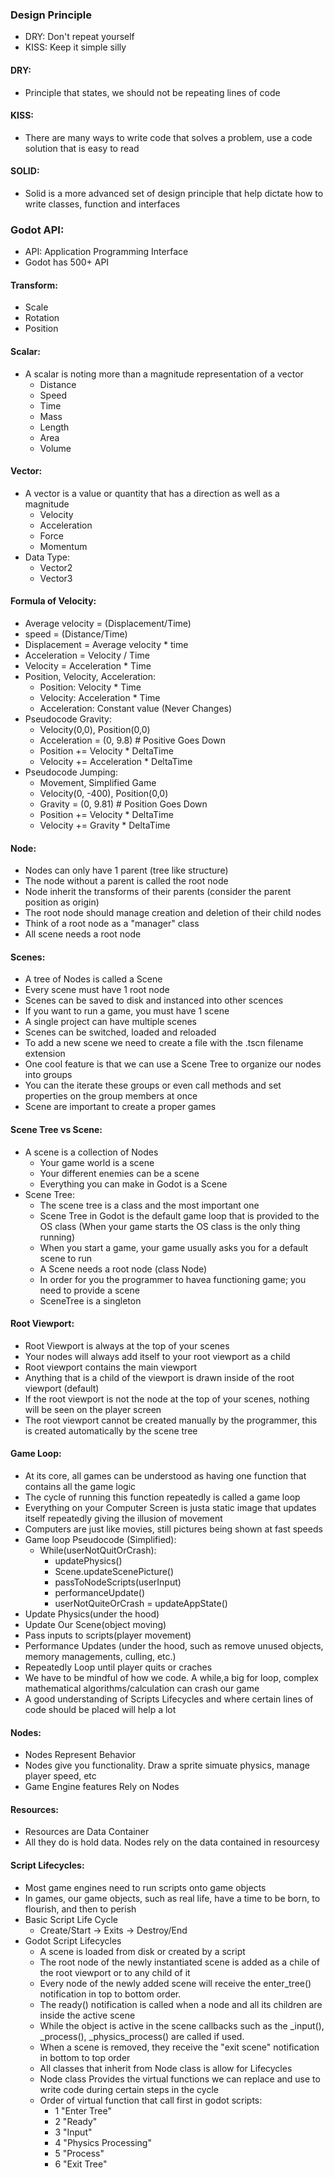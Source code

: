 ### Design Principle
- DRY: Don't repeat yourself
- KISS: Keep it simple silly

#### DRY:
- Principle that states, we should not be repeating lines of code
	
#### KISS:
- There are many ways to write code that solves a problem, use a code solution that is easy to read
	
#### SOLID:
- Solid is a more advanced set of design principle that help dictate how to write classes, function and interfaces

### Godot API:
- API: Application Programming Interface
- Godot has 500+ API

#### Transform:
- Scale
- Rotation
- Position
	
#### Scalar:
- A scalar is noting more than a magnitude representation of a vector
	- Distance
	- Speed
	- Time
	- Mass
	- Length
	- Area
	- Volume

#### Vector:
- A vector is a value or quantity that has a direction as well as a magnitude
	- Velocity
	- Acceleration
	- Force
	- Momentum
- Data Type:
	- Vector2
	- Vector3

#### Formula of Velocity:
- Average velocity = (Displacement/Time)
- speed = (Distance/Time)
- Displacement = Average velocity * time
- Acceleration = Velocity / Time
- Velocity = Acceleration * Time
- Position, Velocity, Acceleration:
	- Position: Velocity * Time
	- Velocity: Acceleration * Time
	- Acceleration: Constant value (Never Changes)
- Pseudocode Gravity:
	- Velocity(0,0), Position(0,0)
	- Acceleration = (0, 9.8) # Positive Goes Down
	- Position += Velocity * DeltaTime
	- Velocity += Acceleration * DeltaTime
- Pseudocode Jumping:
	- Movement, Simplified Game
	- Velocity(0, -400), Position(0,0)
	- Gravity = (0, 9.81) # Position Goes Down
	- Position += Velocity * DeltaTime
	- Velocity += Gravity * DeltaTime

#### Node:
- Nodes can only have 1 parent (tree like structure)
- The node without a parent is called the root node
- Node inherit the transforms of their parents (consider the parent position as origin)
- The root node should manage creation and deletion of their child nodes
- Think of a root node as a "manager" class
- All scene needs a root node

#### Scenes:
- A tree of Nodes is called a Scene
- Every scene must have 1 root node
- Scenes can be saved to disk and instanced into other scences
- If you want to run a game, you must have 1 scene
- A single project can have multiple scenes
- Scenes can be switched, loaded and reloaded
- To add a new scene we need to create a file with the .tscn filename extension
- One cool feature is that we can use a Scene Tree to organize our nodes into groups
- You can the iterate these groups or even call methods and set properties on the group members at once
- Scene are important to create a proper games

#### Scene Tree vs Scene:
- A scene is a collection of Nodes
	- Your game world is a scene
	- Your different enemies can be a scene
	- Everything you can make in Godot is a Scene
- Scene Tree:
	- The scene tree is a class and the most important one
	- Scene Tree in Godot is the default game loop that is provided to the OS class (When your game starts the OS class is the only thing running)
	- When you start a game, your game usually asks you for a default scene to run
	- A Scene needs a root node (class Node)
	- In order for you the programmer to havea functioning game; you need to provide a scene
	- SceneTree is a singleton
#### Root Viewport:
- Root Viewport is always at the top of your scenes
- Your nodes will always add itself to your root viewport as a child
- Root viewport contains the main viewport
- Anything that is a child of the viewport is drawn inside of the root viewport (default)
- If the root viewport is not the node at the top of your scenes, nothing will be seen on the player screen
- The root viewport cannot be created manually by the programmer, this is created automatically by the scene tree

#### Game Loop:
- At its core, all games can be understood as having one function that contains all the game logic
- The cycle of running this function repeatedly is called a game loop
- Everything on your Computer Screen is justa static image that updates itself repeatedly giving the illusion of movement
- Computers are just like movies, still pictures being shown at fast speeds
- Game loop Pseudocode (Simplified):
	- While(userNotQuitOrCrash):
		- updatePhysics()
		- Scene.updateScenePicture()
		- passToNodeScripts(userInput)
		- performanceUpdate()
		- userNotQuiteOrCrash = updateAppState()
- Update Physics(under the hood)
- Update Our Scene(object moving)
- Pass inputs to scripts(player movement)
- Performance Updates (under the hood, such as remove unused objects, memory managements, culling, etc.)
- Repeatedly Loop until player quits or craches
- We have to be mindful of how we code. A while,a big for loop, complex mathematical algorithms/calculation can crash our game
- A good understanding of Scripts Lifecycles and where certain lines of code should be placed will help a lot

#### Nodes:
- Nodes Represent Behavior
- Nodes give you functionality. Draw a sprite simuate physics, manage player speed, etc
- Game Engine features Rely on Nodes
#### Resources:
- Resources are Data Container
- All they do is hold data. Nodes rely on the data contained in resourcesy

#### Script Lifecycles:
- Most game engines need to run scripts onto game objects
- In games, our game objects, such as real life, have a time to be born, to flourish, and then to perish
- Basic Script Life Cycle
	- Create/Start -> Exits -> Destroy/End
- Godot Script Lifecycles
	- A scene is loaded from disk or created by a script
	- The root node of the newly instantiated scene is added as a chile of the root viewport or to any child of it
	- Every node of the newly added scene will receive the enter_tree() notification in top to bottom order.
	- The ready() notification is called when a node and all its children are inside the active scene
	- While the object is active in the scene callbacks such as the _input(), _process(), _physics_process() are called if used.
	- When a scene is removed, they receive the "exit scene" notification in bottom to top order
	- All classes that inherit from Node class is allow for Lifecycles
	- Node class Provides the virtual functions we can replace and use to write code during certain steps in the cycle
	- Order of virtual function that call first in godot scripts:
		- 1 "Enter Tree"
		- 2 "Ready"
		- 3 "Input"
		- 4 "Physics Processing"
		- 5 "Process"
		- 6 "Exit Tree"
	


